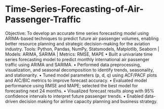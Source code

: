 # Time-Series-Forecasting-of-Air-Passenger-Traffic
Objective: To develop an accurate time series forecasting model using ARIMA-based techniques to predict future air passenger volumes, enabling better resource planning and strategic decision-making for the aviation industry.
Tools: Python, Pandas, NumPy, Statsmodels, Matplotlib, Seaborn | Models: ARIMA, SARIMA | Metrics: RMSE, MAPE
•	Built a univariate time series forecasting model to predict monthly international air passenger traffic using ARIMA and SARIMA.
•	Performed data preprocessing, visualization, and seasonal decomposition to identify trends, seasonality, and stationarity.
•	Tuned model parameters (p, d, q) using ACF/PACF plots and AIC/BIC metrics to improve forecast accuracy.
•	Evaluated model performance using RMSE and MAPE; selected the best model for forecasting next 24 months.
•	Visualized forecast results along with 95% confidence intervals to interpret future passenger trends.
•	Enabled data-driven decision making for airline capacity planning and business strategy.
